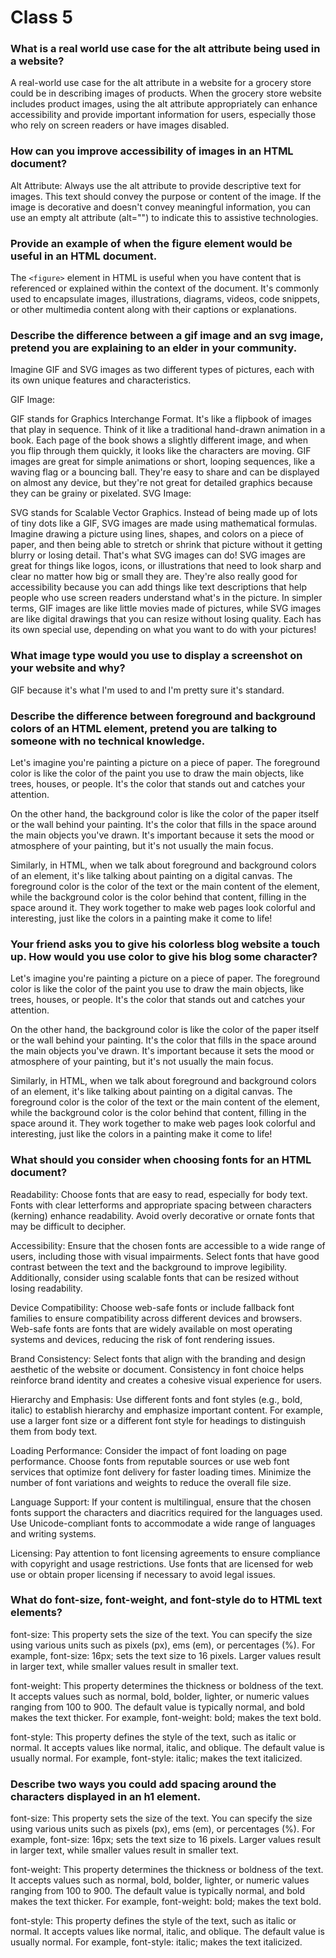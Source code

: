 # Class 5

### What is a real world use case for the alt attribute being used in a website?
A real-world use case for the alt attribute in a website for a grocery store could be in describing images of products. When the grocery store website includes product images, using the alt attribute appropriately can enhance accessibility and provide important information for users, especially those who rely on screen readers or have images disabled.

### How can you improve accessibility of images in an HTML document?
Alt Attribute: Always use the alt attribute to provide descriptive text for images. This text should convey the purpose or content of the image. If the image is decorative and doesn't convey meaningful information, you can use an empty alt attribute (alt="") to indicate this to assistive technologies.

### Provide an example of when the figure element would be useful in an HTML document.
The `<figure>` element in HTML is useful when you have content that is referenced or explained within the context of the document. It's commonly used to encapsulate images, illustrations, diagrams, videos, code snippets, or other multimedia content along with their captions or explanations. 

### Describe the difference between a gif image and an svg image, pretend you are explaining to an elder in your community.
Imagine GIF and SVG images as two different types of pictures, each with its own unique features and characteristics.

GIF Image:

GIF stands for Graphics Interchange Format. It's like a flipbook of images that play in sequence.
Think of it like a traditional hand-drawn animation in a book. Each page of the book shows a slightly different image, and when you flip through them quickly, it looks like the characters are moving.
GIF images are great for simple animations or short, looping sequences, like a waving flag or a bouncing ball.
They're easy to share and can be displayed on almost any device, but they're not great for detailed graphics because they can be grainy or pixelated.
SVG Image:

SVG stands for Scalable Vector Graphics. Instead of being made up of lots of tiny dots like a GIF, SVG images are made using mathematical formulas.
Imagine drawing a picture using lines, shapes, and colors on a piece of paper, and then being able to stretch or shrink that picture without it getting blurry or losing detail. That's what SVG images can do!
SVG images are great for things like logos, icons, or illustrations that need to look sharp and clear no matter how big or small they are.
They're also really good for accessibility because you can add things like text descriptions that help people who use screen readers understand what's in the picture.
In simpler terms, GIF images are like little movies made of pictures, while SVG images are like digital drawings that you can resize without losing quality. Each has its own special use, depending on what you want to do with your pictures!

### What image type would you use to display a screenshot on your website and why?
GIF because it's what I'm used to and I'm pretty sure it's standard.

### Describe the difference between foreground and background colors of an HTML element, pretend you are talking to someone with no technical knowledge.
Let's imagine you're painting a picture on a piece of paper. The foreground color is like the color of the paint you use to draw the main objects, like trees, houses, or people. It's the color that stands out and catches your attention.

On the other hand, the background color is like the color of the paper itself or the wall behind your painting. It's the color that fills in the space around the main objects you've drawn. It's important because it sets the mood or atmosphere of your painting, but it's not usually the main focus.

Similarly, in HTML, when we talk about foreground and background colors of an element, it's like talking about painting on a digital canvas. The foreground color is the color of the text or the main content of the element, while the background color is the color behind that content, filling in the space around it. They work together to make web pages look colorful and interesting, just like the colors in a painting make it come to life!

### Your friend asks you to give his colorless blog website a touch up. How would you use color to give his blog some character?
Let's imagine you're painting a picture on a piece of paper. The foreground color is like the color of the paint you use to draw the main objects, like trees, houses, or people. It's the color that stands out and catches your attention.

On the other hand, the background color is like the color of the paper itself or the wall behind your painting. It's the color that fills in the space around the main objects you've drawn. It's important because it sets the mood or atmosphere of your painting, but it's not usually the main focus.

Similarly, in HTML, when we talk about foreground and background colors of an element, it's like talking about painting on a digital canvas. The foreground color is the color of the text or the main content of the element, while the background color is the color behind that content, filling in the space around it. They work together to make web pages look colorful and interesting, just like the colors in a painting make it come to life!

### What should you consider when choosing fonts for an HTML document?
Readability: Choose fonts that are easy to read, especially for body text. Fonts with clear letterforms and appropriate spacing between characters (kerning) enhance readability. Avoid overly decorative or ornate fonts that may be difficult to decipher.

Accessibility: Ensure that the chosen fonts are accessible to a wide range of users, including those with visual impairments. Select fonts that have good contrast between the text and the background to improve legibility. Additionally, consider using scalable fonts that can be resized without losing readability.

Device Compatibility: Choose web-safe fonts or include fallback font families to ensure compatibility across different devices and browsers. Web-safe fonts are fonts that are widely available on most operating systems and devices, reducing the risk of font rendering issues.

Brand Consistency: Select fonts that align with the branding and design aesthetic of the website or document. Consistency in font choice helps reinforce brand identity and creates a cohesive visual experience for users.

Hierarchy and Emphasis: Use different fonts and font styles (e.g., bold, italic) to establish hierarchy and emphasize important content. For example, use a larger font size or a different font style for headings to distinguish them from body text.

Loading Performance: Consider the impact of font loading on page performance. Choose fonts from reputable sources or use web font services that optimize font delivery for faster loading times. Minimize the number of font variations and weights to reduce the overall file size.

Language Support: If your content is multilingual, ensure that the chosen fonts support the characters and diacritics required for the languages used. Use Unicode-compliant fonts to accommodate a wide range of languages and writing systems.

Licensing: Pay attention to font licensing agreements to ensure compliance with copyright and usage restrictions. Use fonts that are licensed for web use or obtain proper licensing if necessary to avoid legal issues.

### What do font-size, font-weight, and font-style do to HTML text elements?
font-size: This property sets the size of the text. You can specify the size using various units such as pixels (px), ems (em), or percentages (%). For example, font-size: 16px; sets the text size to 16 pixels. Larger values result in larger text, while smaller values result in smaller text.

font-weight: This property determines the thickness or boldness of the text. It accepts values such as normal, bold, bolder, lighter, or numeric values ranging from 100 to 900. The default value is typically normal, and bold makes the text thicker. For example, font-weight: bold; makes the text bold.

font-style: This property defines the style of the text, such as italic or normal. It accepts values like normal, italic, and oblique. The default value is usually normal. For example, font-style: italic; makes the text italicized.

### Describe two ways you could add spacing around the characters displayed in an h1 element.
font-size: This property sets the size of the text. You can specify the size using various units such as pixels (px), ems (em), or percentages (%). For example, font-size: 16px; sets the text size to 16 pixels. Larger values result in larger text, while smaller values result in smaller text.

font-weight: This property determines the thickness or boldness of the text. It accepts values such as normal, bold, bolder, lighter, or numeric values ranging from 100 to 900. The default value is typically normal, and bold makes the text thicker. For example, font-weight: bold; makes the text bold.

font-style: This property defines the style of the text, such as italic or normal. It accepts values like normal, italic, and oblique. The default value is usually normal. For example, font-style: italic; makes the text italicized.
